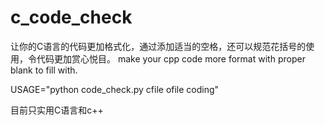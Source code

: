 # c_code_check
让你的C语言的代码更加格式化，通过添加适当的空格，还可以规范花括号的使用，令代码更加赏心悦目。
make your cpp code more format with proper blank to fill with.


USAGE="python code_check.py cfile ofile coding"



目前只实用C语言和c++
